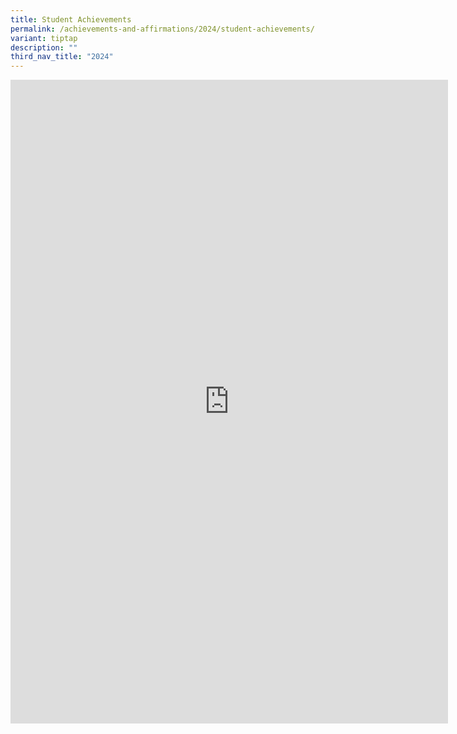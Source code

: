 ```yaml
---
title: Student Achievements
permalink: /achievements-and-affirmations/2024/student-achievements/
variant: tiptap
description: ""
third_nav_title: "2024"
---
```

<div class="iframe-wrapper">
<iframe height="1030" width="700" allowfullscreen="true" frameborder="0" src="https://docs.google.com/presentation/d/e/2PACX-1vSDU9dPSjYXP5hnicL44LFV4B3o6BgwKv-ZR_wC6EfPFmCarJJuV1DdRo86xi0J4LNyoJB7dzwhPgx7/embed?start=true&amp;loop=true&amp;delayms=10000"></iframe>
</div>
<p></p>